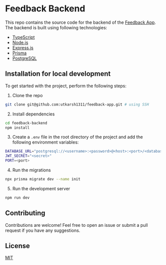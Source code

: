 # Feedback Backend
This repo contains the source code for the backend of the [Feedback App](https://github.com/utkarsh1311/feedback-app). The backend is built using following technologies:

- [TypeScript](https://www.typescriptlang.org/)
- [Node.js](https://nodejs.org/en/)
- [Express.js](https://expressjs.com/)
- [Prisma](https://www.prisma.io/)
- [PostgreSQL](https://www.postgresql.org/)

## Installation for local development

To get started with the project, perform the following steps:

1. Clone the repo

```bash
git clone git@github.com:utkarsh1311/feedback-app.git # using SSH 
```

2. Install dependencies

```bash
cd feedback-backend
npm install
```

3. Create a `.env` file in the root directory of the project and add the following environment variables:

```bash
DATABASE_URL="postgresql://<username>:<password>@<host>:<port>/<database-name>?schema=public"
JWT_SECRET="<secret>"
PORT=<port>
```

4. Run the migrations

```bash
npx prisma migrate dev --name init
```

5. Run the development server

```bash
npm run dev
```

## Contributing

Contributions are welcome! Feel free to open an issue or submit a pull request if you have any suggestions.

## License

[MIT](https://choosealicense.com/licenses/mit/)
